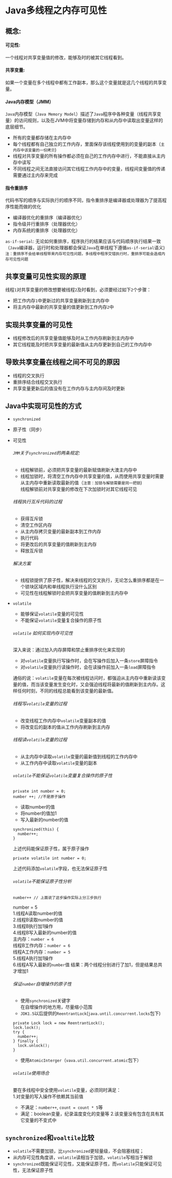 # Java多线程之内存可见性
## 概念:
#### 可见性:
一个线程对共享变量值的修改，能够及时的被其它线程看到。  
#### 共享变量:
如果一个变量在多个线程中都有工作副本，那么这个变量就是这几个线程的共享变量。
#### Java内存模型（JMM）
`Java`内存模型（`Java Memory Model`）描述了`Java`程序中各种变量（线程共享变量）的访问规则，以及在JVM中将变量存储到内存和从内存中读取出变量这样的底层细节。
* 所有的变量都存储在主内存中  
* 每个线程都有自己独立的工作内存，里面保存该线程使用到的变量的副本（`主内存中该变量的一份拷贝`)  
* 线程对共享变量的所有操作都必须在自己的工作内存中进行，不能直接从主内存中读写  
* 不同线程之间无法直接访问其它线程工作内存中的变量，线程间变量值的传递需要通过主内存来完成

#### 指令重排序
代码书写的顺序与实际执行的顺序不同，指令重排序是编译器或处理器为了提高程序性能而做的优化
* 编译器优化的重排序（编译器优化）
* 指令级并行重排序（处理器优化）
* 内存系统的重排序（处理器优化）

`as-if-serial`: 无论如何重排序，程序执行的结果应该与代码顺序执行结果一致（`Java`编译器，运行时和处理器都会保证`Java`在单线程下遵循`as-if-serial`语义)  
`注：重排序不会给单线程带来内存可见性问题，多线程中程序交错执行时，重排序可能会造成内存可见性问题`

## 共享变量可见性实现的原理
线程`1`对共享变量的修改想要被线程`2`及时看到，必须要经过如下`2`个步骤：  
* 把工作内存`1`中更新过的共享变量刷新到主内存中
* 将主内存中最新的共享变量的值更新到工作内存`2`中  

## 实现共享变量的可见性
* 线程修改后的共享变量值能够及时从工作内存刷新到主内存中  
* 其它线程能及时把共享变量的最新值从主内存更新到自己的工作内存中

## 导致共享变量在线程之间不可见的原因
* 线程的交叉执行
* 重排序结合线程交叉执行
* 共享变量更新后的值没有在工作内存与主内存间及时更新

## Java中实现可见性的方式
* `synchronized`  
 * 原子性（同步）
 * 可见性  
   ###### `JMM`关于`synchronized`的两条规定:  
   * 线程解锁前，必须把共享变量的最新赋值刷新大澳主内存中
   * 线程加锁时，将清空工作内存中共享变量的值，从而使用共享变量时需要从主内存中重新读取最新的值（`注意：加锁与解锁需要是同一把锁`)  
线程解锁前对共享变量的修改在下次加锁时对其它线程可见  

   ###### 线程执行互斥代码的过程
   * 获得互斥锁
   * 清空工作区内存
   * 从主内存拷贝变量的最新副本到工作内存
   * 执行代码
   * 将更改后的共享变量的值刷新到主内存
   * 释放互斥锁   

   ###### 解决方案
   * 线程锁提供了原子性，解决来线程的交叉执行，无论怎么重排序都是在一个锁块区域内和单线程执行没什么区别
   * 可见性在线程解锁时会把共享变量的值刷新到主内存中
* `volatile`
  * 能够保证`volatile`变量的可见性
  * 不能保证`volatile`变量复合操作的原子性  
  ###### `volatile` 如何实现内存可见性
   深入来说：通过加入内存屏障和禁止重排序优化来实现的
   * 对`volatile`变量执行写操作时，会在写操作后加入一条`store`屏障指令
   * 对`volatile`变量执行读操作时，会在读操作前加入一条`load`屏障指令  

   通俗的说：`volatile`变量在每次被线程访问时，都强迫从主内存中重新读该变量的值，而当该变量发生变化时，又会强迫线程将最新的值刷新到主内存。这样任何时刻，不同的线程总能看到该变量的最新值。
  ###### 线程写`volatile`变量的过程
   * 改变线程工作内存中`volatile`变量副本的值
   * 将改变后的副本的值从工作内存刷新到主内存

   ###### 线程读`volatile`变量的过程
   * 从主内存中读取`volatile`变量的最新值到线程的工作内存中
   * 从工作内存中读取`volatile`变量的副本

   ###### `volatile`不能保证`volatile`变量复合操作的原子性
   ```
   private int number = 0;
   number ++; //不是原子操作
   ```
   * 读取number的值
   * 将number的值加1
   * 写入最新的number的值

   ```
   synchronized(this) {
     number++;
   }
   ```
   上述代码能保证原子性，属于原子操作
   ```
   private volatile int number = 0;
   ```
   上述代码添加`volatile`字段，也无法保证原子性

   ###### `volatile`不能保证原子性分析
   ```
   number++ // 上面说了这步操作实际上分三步执行
   ```
   number = 5  
   1.线程A读取number的值  
   2.线程B读取number的值  
   3.线程B执行加1操作  
   4.线程B写入最新的number的值  
   主内存：`number = 6`  
   线程B工作内存：`number = 6`  
   线程A工作内存：`number = 5`  
   5.线程A执行加1操作  
   6.线程A写入最新的`number`值
   结果：两个线程分别进行了加1，但是结果总共才增加1

   ###### 保证`number`自增操作的原子性
   * 使用`synchronized`关键字  
   在自增操作的地方用，尽量缩小范围
   * `JDK1.5`以后提供的`ReentrantLock`(`java.until.concurrent.locks`包下)  
   ```
   private Lock lock = new ReentrantLock();
   lock.lock();
   try {
     number++;
   } finally {
     lock.unlock();
   }
   ```
   * 使用`AtomicInterger`（`vava.util.concurrent.atomic`包下）  

   ###### `volatile`使用场合
   要在多线程中安全使用`volatile`变量，必须同时满足：  
   1.对变量的写入操作不依赖其当前值
   * 不满足：`number++`, `count = count * 5`等
   * 满足：boolean变量，纪录温度变化的变量等
   2.该变量没有包含在具有其它变量的不变式中

## `synchronized`和`voaltile`比较
* `volatile`不需要加锁，比`synchronized`更轻量级，不会阻塞线程；
* 从内存可见性角度讲，`volatile`读相当于加锁，`volatile`写相当于解锁
* `synchronized`既能保证可见性，又能保证原子性，而`volatile`只能保证可见性，无法保证原子性
